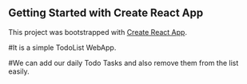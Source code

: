 ## Getting Started with Create React App

This project was bootstrapped with [Create React App](https://github.com/facebook/create-react-app).

#It is a simple TodoList WebApp.

#We can add our daily Todo Tasks and also remove them from the list easily.

